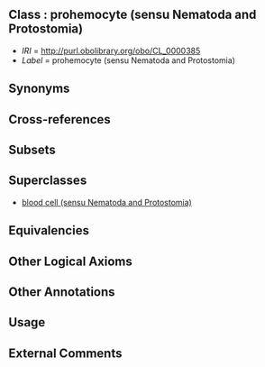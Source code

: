 
## Class : prohemocyte (sensu Nematoda and Protostomia)

 * *IRI* = http://purl.obolibrary.org/obo/CL_0000385
 * *Label* = prohemocyte (sensu Nematoda and Protostomia)

## Synonyms


## Cross-references


## Subsets


## Superclasses

 * [blood cell (sensu Nematoda and Protostomia)](../../CL/90/CL_0000390.md)

## Equivalencies


## Other Logical Axioms


## Other Annotations


## Usage


## External Comments

